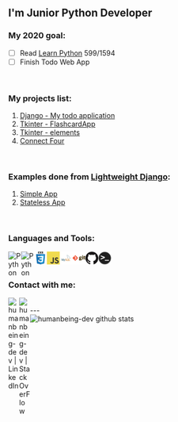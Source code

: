 ## I'm Junior Python Developer

### My 2020 goal: <br />
<!-- Tasks to do -->
* [ ] Read [Learn Python](https://www.goodreads.com/book/show/80435.Learning_Python) 599/1594
* [ ] Finish Todo Web App

<br />

### My projects list: <br />
<!-- Tasks to do -->
1. [Django - My todo application](https://github.com/humanbeing-dev/MyTodo_App)
1. [Tkinter - FlashcardApp](https://github.com/humanbeing-dev/FlashcardApp)
1. [Tkinter - elements](https://github.com/humanbeing-dev/tkinter_elements)
1. [Connect Four](https://github.com/humanbeing-dev/ConnectFour)

<br />

### Examples done from [Lightweight Django](https://www.oreilly.com/library/view/lightweight-django/9781491946275/): <br />
<!-- Tasks to do -->
1. [Simple App](https://github.com/humanbeing-dev/LD01-SimpleApp)
1. [Stateless App](https://github.com/humanbeing-dev/LD02-Stateless)

<br />

### Languages and Tools:
<img align="left" alt="Python" width="26px" src="https://upload.wikimedia.org/wikipedia/commons/a/a1/PyCharm_Logo.svg" />
<img align="left" alt="Python" width="26px" src="https://newhorizons.com.sg/wp-content/uploads/2019/04/python.png" />
<img align="left" alt="CSS3" width="26px" src="https://raw.githubusercontent.com/github/explore/80688e429a7d4ef2fca1e82350fe8e3517d3494d/topics/css/css.png" />
<img align="left" alt="JavaScript" width="26px" src="https://raw.githubusercontent.com/github/explore/80688e429a7d4ef2fca1e82350fe8e3517d3494d/topics/javascript/javascript.png" />
<img align="left" alt="MySQL" width="26px" src="https://raw.githubusercontent.com/github/explore/80688e429a7d4ef2fca1e82350fe8e3517d3494d/topics/mysql/mysql.png" />
<img align="left" alt="Git" width="26px" src="https://raw.githubusercontent.com/github/explore/80688e429a7d4ef2fca1e82350fe8e3517d3494d/topics/git/git.png" />
<img align="left" alt="GitHub" width="26px" src="https://raw.githubusercontent.com/github/explore/78df643247d429f6cc873026c0622819ad797942/topics/github/github.png" />
<img align="left" alt="Terminal" width="26px" src="https://raw.githubusercontent.com/github/explore/80688e429a7d4ef2fca1e82350fe8e3517d3494d/topics/terminal/terminal.png" />

<br />
<br />

### Contact with me:
[<img align="left" alt="humanbeing-dev | LinkedIn" width="22px" src="https://cdn.jsdelivr.net/npm/simple-icons@v3/icons/linkedin.svg" />][linkedin]
[<img align="left" alt="humanbeing-dev | StackOverFlow" width="22px" src="https://encrypted-tbn0.gstatic.com/images?q=tbn%3AANd9GcS3ZcfaPSJ17XXbI1xggkqIFaC7QnXLN7YF4Q&usqp=CAU" />][stackoverflow]


[linkedin]: https://linkedin.com/in/maciej-sitowski/
[stackoverflow]: https://stackoverflow.com/users/12099563/humanbeing

<br />
---
<br />

<img align="left" alt="humanbeing-dev github stats" src="https://github-readme-stats.vercel.app/api?username=humanbeing-dev&show_icons=true)" />
